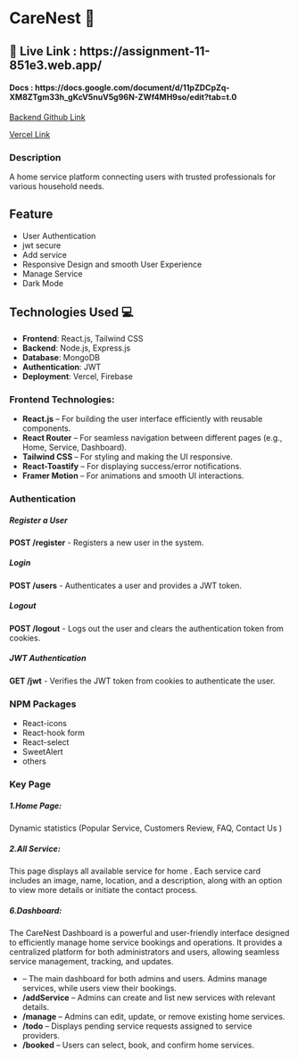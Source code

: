   <div>  <h1 className="font-bold">CareNest 🏡 </h1>
    <h2><span className="font-semibold">🚀 Live Link : https://assignment-11-851e3.web.app/ </span> </h2>

   <h4><span className="font-semibold">Docs  : https://docs.google.com/document/d/11pZDCpZq-XM8ZTgm33h_gKcV5nuV5g96N-ZWf4MH9so/edit?tab=t.0 </span> </h4>
    </div>

  <a href="https://github.com/mahmudrkb/CareNest-server-11" target="_blank"
      >Backend Github Link</a
    > 
    <br>

<a href="https://carenest-server.vercel.app" target="_blank">Vercel Link</a>

   <div> 
 <h3 className="font-semibold">Description</h3>
 <p>A home service platform connecting users with trusted professionals for various household needs.</p>
 </div>

   <div>
    <h2 className="font-semibold"> Feature</h2>
    <ul>
      <li>User Authentication</li>
      <li> jwt  secure</li>
      <li> Add service</li>
      <li> Responsive Design and smooth User Experience</li>
      <li> Manage Service</li>
      <li> Dark Mode </li>
    </ul>
</div>

<div> 
<h2>Technologies Used 💻</h2>

<ul>
  <li>
    <strong>Frontend</strong>: React.js, Tailwind CSS 
  </li>
  <li>
    <strong>Backend</strong>: Node.js, Express.js 
  </li>
  <li>
    <strong>Database</strong>: MongoDB 
  </li>
  <li>
    <strong>Authentication</strong>: JWT

  <li>
    <strong>Deployment</strong>: Vercel, Firebase
  </li>
</ul>

</div>

  <div>

 <h3 class="font-semibold">Frontend Technologies:</h3>
  <ul>
    <li><strong>React.js</strong> – For building the user interface efficiently with reusable components.</li>
    <li><strong>React Router</strong> – For seamless navigation between different pages (e.g., Home, Service, Dashboard).</li>
    <li><strong>Tailwind CSS </strong> – For styling and making the UI responsive.</li>
    <li><strong>React-Toastify</strong> – For displaying success/error notifications.</li>
    <li><strong>Framer Motion</strong> – For animations and smooth UI interactions.</li>
  </ul>
  </div>
  
<div>
  <h3 class="font-semibold">Authentication</h3>

  <h5>Register a User</h5>
  <p><strong>POST /register</strong> - Registers a new user in the system.</p>

  <h5>Login</h5>
  <p><strong>POST /users</strong> - Authenticates a user and provides a JWT token.</p>

  <h5>Logout</h5>
  <p><strong>POST /logout</strong> - Logs out the user and clears the authentication token from cookies.</p>

  <h5>JWT Authentication</h5>
  <p><strong>GET /jwt</strong> - Verifies the JWT token from cookies to authenticate the user.</p>
  </div>


<div>
    <h3 className="font-semibold">NPM Packages</h3>
    <ul>
     <li> React-icons</li>
     <li>React-hook form </li>
     <li>React-select </li>
     <li>SweetAlert </li>
     <li>others </li>
    </ul>
</div>



<div>
 <h3 className="font-semibold"> Key Page </h3>
  <h5>1.Home Page:</h5>
  <p>Dynamic statistics  (Popular Service, Customers Review,  FAQ, Contact Us )</p>

  <h5>2.All Service:</h5>
  <p>This page displays all available service for home . Each service card includes an image, name,  location, and a description, along with an option to view more details or initiate the contact process. </p>
  <h5>6.Dashboard:</h5>
  <p>The CareNest Dashboard is a powerful and user-friendly interface designed to efficiently manage home service bookings and operations. It provides a centralized platform for both administrators and users, allowing seamless service management, tracking, and updates.</p>
  </div>

 

<div> 
<ul>
  <li><strong></strong> – The main dashboard for both admins and users. Admins manage services, while users view their bookings.</li>
  <li><strong>/addService</strong> – Admins can create and list new services with relevant details.</li>
  <li><strong>/manage</strong> – Admins can edit, update, or remove existing home services.</li>
  <li><strong>/todo</strong> – Displays pending service requests assigned to service providers.</li>
  <li><strong>/booked</strong> – Users can select, book, and confirm home services.</li>
</ul>

</div>
